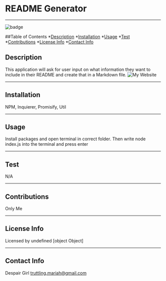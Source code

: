 # README Generator
  ---
  ![badge](https://img.shields.io/static/v1?label=License&message=GNU%20v3.0&color=blue)

  ##Table of Contents
  *[Description](#description)
  *[Installation](#install)
  *[Usage](#usage)
  *[Test](#test)
  *[Contributions](#contribution)
  *[License Info](#license)
  *[Contact Info](#contact)

  
  ## Description
  This application will ask for user input on what information they want to include in their README and create that in a Markdown file.
  ![My Website]()

  ---
  ## Installation
  NPM, Inquierer, Promisify, Util

  ---

  ## Usage
  Install packages and open terminal in correct folder. Then write node index.js into the terminal and press enter

  ---

  ## Test
  N/A

  ---

  ## Contributions
  Only Me

  ---
  
  ## License Info
  Licensed by undefined
  [object Object]

  ---

  ## Contact Info
  Despair Girl
  truttling.mariah@gmail.com

